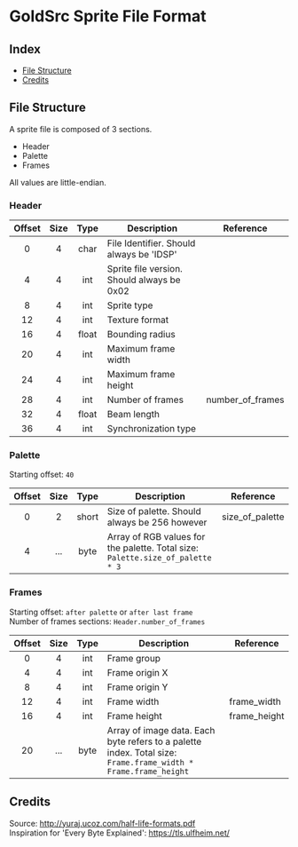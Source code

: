 # GoldSrc Sprite File Format

## Index
* [File Structure](#file-structure)
* [Credits](#credits)

## File Structure
A sprite file is composed of 3 sections.

* Header
* Palette
* Frames

All values are little-endian.

### Header

|Offset  |Size  |Type  |Description|Reference|
|:------:|:----:|:----:|-----------|---------|
|0       |4     |char  |File Identifier. Should always be 'IDSP'|
|4       |4     |int   |Sprite file version. Should always be 0x02|
|8       |4     |int   |Sprite type|
|12      |4     |int   |Texture format|       
|16      |4     |float |Bounding radius|
|20      |4     |int   |Maximum frame width|
|24      |4     |int   |Maximum frame height|
|28      |4     |int   |Number of frames|number_of_frames|
|32      |4     |float |Beam length|
|36      |4     |int   |Synchronization type|

### Palette
Starting offset: `40`

|Offset|Size|Type|Description|Reference|
|:----:|:--:|:--:|-----------|---------|
|0     |2   |short|Size of palette. Should always be 256 however|size_of_palette|
|4     |...|byte|Array of RGB values for the palette. Total size: `Palette.size_of_palette * 3`|

### Frames
Starting offset: `after palette` or `after last frame`  
Number of frames sections: `Header.number_of_frames`

|Offset|Size|Type|Description|Reference|
|:----:|:--:|:--:|-----------|---------|
|0     |4   |int |Frame group|
|4     |4   |int |Frame origin X|
|8     |4   |int |Frame origin Y|
|12    |4   |int |Frame width|frame_width|
|16    |4   |int |Frame height|frame_height|
|20    |... |byte|Array of image data. Each byte refers to a palette index. Total size: `Frame.frame_width * Frame.frame_height`|

## Credits
Source: <http://yuraj.ucoz.com/half-life-formats.pdf>  
Inspiration for 'Every Byte Explained': <https://tls.ulfheim.net/>